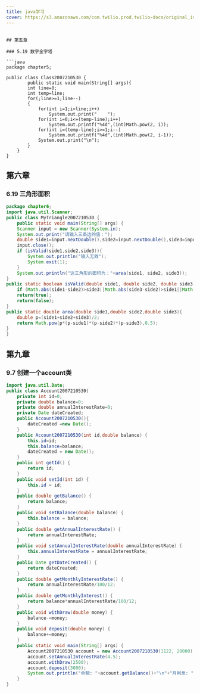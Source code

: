 ```yaml
---
title: java学习
cover: https://s3.amazonaws.com/com.twilio.prod.twilio-docs/original_images/java-logo-wide.jpg
---
```

```

## 第五章

### 5.19 数字金字塔

```java
package chapter5;

public class Class2007210530 {
		public static void main(String[] args){
        int line=8;
        int temp=line;
        for(;line>=1;line--)
        {
        	for(int i=1;i<line;i++)
        		System.out.print("    ");
        	for(int i=0;i<=(temp-line);i++)
                System.out.printf("%4d",(int)Math.pow(2, i));
            for(int i=(temp-line);i>=1;i--)
                System.out.printf("%4d",(int)Math.pow(2, i-1));
        	System.out.print("\n");
        }
    }                                                  				
}
```

## 第六章

### 6.19 三角形面积

```java
package chapter6;
import java.util.Scanner;
public class MyTriangle2007210530 {
	public static void main(String[] args) {
    Scanner input = new Scanner(System.in);
    System.out.print("请输入三条边的值：");
    double side1=input.nextDouble(),side2=input.nextDouble(),side3=input.nextDouble();
    input.close();
    if (isValid(side1,side2,side3)){
        System.out.println("输入无效");
        System.exit(1);
    }
    System.out.println("这三角形的面积为："+area(side1, side2, side3));
}
public static boolean isValid(double side1, double side2, double side3){
    if (Math.abs(side1-side2)>side3||Math.abs(side3-side2)>side1||Math.abs(side3-side1)>side2)
    return(true);
    return(false);
}
public static double area(double side1,double side2,double side3){
    double p=(side1+side2+side3)/2;
    return Math.pow(p*(p-side1)*(p-side2)*(p-side3),0.5);
}
}
```



## 第九章

### 9.7 创建一个account类

```java
import java.util.Date;
public class Account2007210530{
	private int id=0;
	private double balance=0;
	private double annualInterestRate=0;
	private Date dateCreated;
	public Account2007210530(){
		dateCreated =new Date();
	}
	public Account2007210530(int id,double balance) {
		this.id=id;
		this.balance=balance;
		dateCreated = new Date();
	}
	public int getId() {
		return id;
	}
	public void setId(int id) {
		this.id = id;
	}
	public double getBalance() {
		return balance;
	}
	public void setBalance(double balance) {
		this.balance = balance;
	}
	public double getAnnualInterestRate() {
		return annualInterestRate;
	}
	public void setAnnualInterestRate(double annualInterestRate) {
		this.annualInterestRate = annualInterestRate;
	}
	public Date getDateCreated() {
		return dateCreated;
	}
	public double getMonthlyInterestRate() {
		return annualInterestRate/100/12;
	}
	public double getMonthlyInterest() {
		return balance*annualInterestRate/100/12;
	}
	public void withDraw(double money) {
		balance-=money;
	}
	public void deposit(double money) {
		balance+=money;
	}
	public static void main(String[] args) {
		Account2007210530 account = new Account2007210530(1122, 20000);
		account.setAnnualInterestRate(4.5);
		account.withDraw(2500);
		account.deposit(3000);
		System.out.println("余额: "+account.getBalance()+"\n"+"月利息: "+account.getMonthlyInterest()+"\n"+"开户日期: "+account.getDateCreated());
	}
}

```

